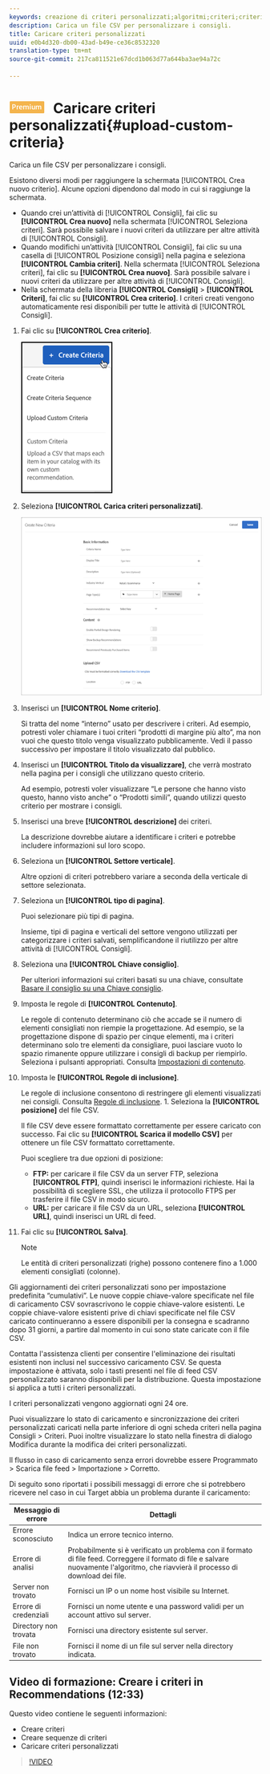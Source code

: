 ```yaml
---
keywords: creazione di criteri personalizzati;algoritmi;criteri;criteri di consigli;csv;ftp;caricamento csv
description: Carica un file CSV per personalizzare i consigli.
title: Caricare criteri personalizzati
uuid: e0b4d320-db00-43ad-b49e-ce36c8532320
translation-type: tm+mt
source-git-commit: 217ca811521e67dcd1b063d77a644ba3ae94a72c

---
```



# ![PREMIUM](/help/assets/premium.png) Caricare criteri personalizzati{#upload-custom-criteria}

Carica un file CSV per personalizzare i consigli.

Esistono diversi modi per raggiungere la schermata [!UICONTROL Crea nuovo criterio]. Alcune opzioni dipendono dal modo in cui si raggiunge la schermata.

* Quando crei un’attività di [!UICONTROL Consigli], fai clic su **[!UICONTROL Crea nuovo]** nella schermata [!UICONTROL Seleziona criteri]. Sarà possibile salvare i nuovi criteri da utilizzare per altre attività di [!UICONTROL Consigli].
* Quando modifichi un’attività [!UICONTROL Consigli], fai clic su una casella di [!UICONTROL Posizione consigli] nella pagina e seleziona **[!UICONTROL Cambia criteri]**. Nella schermata [!UICONTROL Seleziona criteri], fai clic su **[!UICONTROL Crea nuovo]**. Sarà possibile salvare i nuovi criteri da utilizzare per altre attività di [!UICONTROL Consigli].
* Nella schermata della libreria **[!UICONTROL Consigli]** &gt; **[!UICONTROL Criteri]**, fai clic su **[!UICONTROL Crea criterio]**. I criteri creati vengono automaticamente resi disponibili per tutte le attività di [!UICONTROL Consigli].

1. Fai clic su **[!UICONTROL Crea criterio]**.

   ![Creare nuovi criteri](/help/c-recommendations/c-algorithms/assets/button_CreateCriteria_new.png)

1. Seleziona **[!UICONTROL Carica criteri personalizzati]**.

   ![](assets/CreateNewCriteria_csv.png)

1. Inserisci un **[!UICONTROL Nome criterio]**.

   Si tratta del nome “interno” usato per descrivere i criteri.  Ad esempio, potresti voler chiamare i tuoi criteri “prodotti di margine più alto”, ma non vuoi che questo titolo venga visualizzato pubblicamente. Vedi il passo successivo per impostare il titolo visualizzato dal pubblico.
1. Inserisci un **[!UICONTROL Titolo da visualizzare]**, che verrà mostrato nella pagina per i consigli che utilizzano questo criterio.

   Ad esempio, potresti voler visualizzare “Le persone che hanno visto questo, hanno visto anche” o “Prodotti simili”, quando utilizzi questo criterio per mostrare i consigli.
1. Inserisci una breve **[!UICONTROL descrizione]** dei criteri.

   La descrizione dovrebbe aiutare a identificare i criteri e potrebbe includere informazioni sul loro scopo.
1. Seleziona un **[!UICONTROL Settore verticale]**.

   Altre opzioni di criteri potrebbero variare a seconda della verticale di settore selezionata.

1. Seleziona un **[!UICONTROL tipo di pagina]**.

   Puoi selezionare più tipi di pagina.

   Insieme, tipi di pagina e verticali del settore vengono utilizzati per categorizzare i criteri salvati, semplificandone il riutilizzo per altre attività di [!UICONTROL Consigli].
1. Seleziona una **[!UICONTROL Chiave consiglio]**.

   Per ulteriori informazioni sui criteri basati su una chiave, consultate [Basare il consiglio su una Chiave consiglio](../../c-recommendations/c-algorithms/create-new-algorithm.md#task_2B0ED54AFBF64C56916B6E1F4DC0DC3B).
1. Imposta le regole di **[!UICONTROL Contenuto]**.

   Le regole di contenuto determinano ciò che accade se il numero di elementi consigliati non riempie la progettazione. Ad esempio, se la progettazione dispone di spazio per cinque elementi, ma i criteri determinano solo tre elementi da consigliare, puoi lasciare vuoto lo spazio rimanente oppure utilizzare i consigli di backup per riempirlo. Seleziona i pulsanti appropriati. Consulta [Impostazioni di contenuto](../../c-recommendations/c-algorithms/create-new-algorithm.md#concept_BC16005C7A1E4F1A87E33D16221F4A96).
1. Imposta le **[!UICONTROL Regole di inclusione]**.

   Le regole di inclusione consentono di restringere gli elementi visualizzati nei consigli. Consulta [Regole di inclusione](../../c-recommendations/c-algorithms/create-new-algorithm.md#task_28DB20F968B1451481D8E51BAF947079). 1. Seleziona la **[!UICONTROL posizione]** del file CSV.

   Il file CSV deve essere formattato correttamente per essere caricato con successo. Fai clic su **[!UICONTROL Scarica il modello CSV]** per ottenere un file CSV formattato correttamente.

   Puoi scegliere tra due opzioni di posizione:

   * **FTP:** per caricare il file CSV da un server FTP, seleziona **[!UICONTROL FTP]**, quindi inserisci le informazioni richieste. Hai la possibilità di scegliere SSL, che utilizza il protocollo FTPS per trasferire il file CSV in modo sicuro.
   * **URL:** per caricare il file CSV da un URL, seleziona **[!UICONTROL URL]**, quindi inserisci un URL di feed.

1. Fai clic su **[!UICONTROL Salva]**.

   >[!NOTE]
   >
   >Le entità di criteri personalizzati (righe) possono contenere fino a 1.000 elementi consigliati (colonne).

Gli aggiornamenti dei criteri personalizzati sono per impostazione predefinita “cumulativi”. Le nuove coppie chiave-valore specificate nel file di caricamento CSV sovrascrivono le coppie chiave-valore esistenti. Le coppie chiave-valore esistenti prive di chiavi specificate nel file CSV caricato continueranno a essere disponibili per la consegna e scadranno dopo 31 giorni, a partire dal momento in cui sono state caricate con il file CSV.

Contatta l'assistenza clienti per consentire l'eliminazione dei risultati esistenti non inclusi nel successivo caricamento CSV. Se questa impostazione è attivata, solo i tasti presenti nel file di feed CSV personalizzato saranno disponibili per la distribuzione. Questa impostazione si applica a tutti i criteri personalizzati.

I criteri personalizzati vengono aggiornati ogni 24 ore.

Puoi visualizzare lo stato di caricamento e sincronizzazione dei criteri personalizzati caricati nella parte inferiore di ogni scheda criteri nella pagina Consigli &gt; Criteri. Puoi inoltre visualizzare lo stato nella finestra di dialogo Modifica durante la modifica dei criteri personalizzati.

Il flusso in caso di caricamento senza errori dovrebbe essere Programmato &gt; Scarica file feed &gt; Importazione &gt; Corretto.

Di seguito sono riportati i possibili messaggi di errore che si potrebbero ricevere nel caso in cui Target abbia un problema durante il caricamento:

| Messaggio di errore | Dettagli |
|--- |--- |
| Errore sconosciuto | Indica un errore tecnico interno. |
| Errore di analisi | Probabilmente si è verificato un problema con il formato di file feed. Correggere il formato di file e salvare nuovamente l'algoritmo, che riavvierà il processo di download dei file. |
| Server non trovato | Fornisci un IP o un nome host visibile su Internet. |
| Errore di credenziali | Fornisci un nome utente e una password validi per un account attivo sul server. |
| Directory non trovata | Fornisci una directory esistente sul server. |
| File non trovato | Fornisci il nome di un file sul server nella directory indicata. |

## Video di formazione: Creare i criteri in Recommendations (12:33)

Questo video contiene le seguenti informazioni:

* Creare criteri
* Creare sequenze di criteri
* Caricare criteri personalizzati

>[!VIDEO](https://video.tv.adobe.com/v/27694?quality=12&captions=ita)